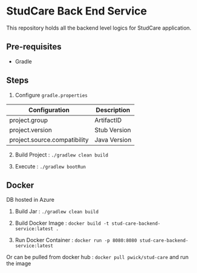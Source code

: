 # StudCare Back End Service
This repository holds all the backend level logics for StudCare application.

## Pre-requisites
* Gradle

## Steps
1. Configure `gradle.properties`

| Configuration                | Description               |
|------------------------------|---------------------------|
| project.group                | ArtifactID                |
| project.version              | Stub Version              |
| project.source.compatibility | Java Version              |

2. Build Project : `./gradlew clean build`

3. Execute : `./gradlew bootRun`

## Docker
DB hosted in Azure

1. Build Jar : `./gradlew clean build`

2. Build Docker Image : `docker build -t stud-care-backend-service:latest .`

3. Run Docker Container : `docker run -p 8080:8080 stud-care-backend-service:latest`

Or can be pulled from docker hub : `docker pull pwick/stud-care` and run the image

